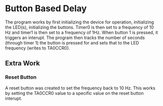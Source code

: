 # Button Based Delay
The program works by first initializing the device for operation, initializing the LED(s), initializing the buttons. Timer0 is then set to a frequency of 10 Hz and timer1 is then set to a frequency of 1Hz. When button 1 is pressed, it triggers an interupt. The program then tracks the number of seconds (through timer 1) the button is pressed for and sets that to the LED frequency (writes to TA0CCR0).
## Extra Work
### Reset Button
A reset button was created to set the frequency back to 10 Hz. This works by setting the TA0CCR0 value to a specific value on the reset button interupt.
